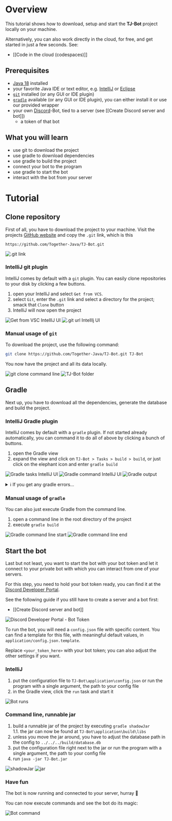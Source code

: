 # Overview

This tutorial shows how to download, setup and start the **TJ-Bot** project locally on your machine.

Alternatively, you can also work directly in the cloud, for free, and get started in just a few seconds. See:
* [[Code in the cloud (codespaces)]]

## Prerequisites
* [Java 18](https://adoptium.net/temurin/releases?version=18) installed
* your favorite Java IDE or text editor, e.g. [IntelliJ](https://www.jetbrains.com/idea/download/) or [Eclipse](https://www.eclipse.org/downloads/)
* [`git`](https://git-scm.com/downloads) installed (or any GUI or IDE plugin)
* [`gradle`](https://gradle.org/releases/) available (or any GUI or IDE plugin), you can either install it or use our provided wrapper
* your own [Discord](https://discord.com/)-Bot, tied to a server (see [[Create Discord server and bot]])
  * a token of that bot

## What you will learn
* use git to download the project
* use gradle to download dependencies
* use gradle to build the project
* connect your bot to the program
* use gradle to start the bot
* interact with the bot from your server

# Tutorial

## Clone repository

First of all, you have to download the project to your machine. Visit the projects [GitHub website](https://github.com/Together-Java/TJ-Bot) and copy the `.git` link, which is this
```
https://github.com/Together-Java/TJ-Bot.git
```
![.git link](https://i.imgur.com/8jGsr06.png)

### IntelliJ git plugin

IntelliJ comes by default with a `git` plugin. You can easily clone repositories to your disk by clicking a few buttons.

1. open your IntelliJ and select `Get from VCS`.
2. select `Git`, enter the `.git` link and select a directory for the project; smack that `Clone` button
3. IntelliJ will now open the project

![Get from VSC IntellIJ UI](https://i.imgur.com/uyqWyGF.png)
![.git url IntellIj UI](https://i.imgur.com/AEG0sqg.png)

### Manual usage of `git`

To download the project, use the following command:
```bash
git clone https://github.com/Together-Java/TJ-Bot.git TJ-Bot
```
You now have the project and all its data locally.

![git clone command line](https://i.imgur.com/EaLmolj.png)
![TJ-Bot folder](https://i.imgur.com/asBubhE.png)

## Gradle

Next up, you have to download all the dependencies, generate the database and build the project.

### IntelliJ Gradle plugin

IntelliJ comes by default with a `gradle` plugin. If not started already automatically, you can command it to do all of above by clicking a bunch of buttons.

1. open the Gradle view
2. expand the view and click on `TJ-Bot > Tasks > build > build`, or just click on the elephant icon and enter `gradle build`

![Gradle tasks IntelliJ UI](https://i.imgur.com/ziFdX9P.png)
![Gradle command IntelliJ UI](https://i.imgur.com/7OuyvMN.png)
![Gradle output](https://i.imgur.com/Q32x2qP.png)

<details>
<summary>ℹ️ If you get any gradle errors...</summary>
Make sure that your project and gradle is setup to use the latest Java version. Sometimes IntelliJ might guess it wrong and mess up, leading to nasty issues.

Therefore, review your **Project Structure** settings and the **Gradle** settings:
![project settings](https://i.imgur.com/2hPB4ga.png)
![gradle settings](https://i.imgur.com/O8FGHK0.png)
</details> 

### Manual usage of `gradle`

You can also just execute Gradle from the command line.

1. open a command line in the root directory of the project
2. execute `gradle build`

![Gradle command line start](https://i.imgur.com/YcVjVxZ.png)
![Gradle command line end](https://i.imgur.com/WGextPN.png)

## Start the bot

Last but not least, you want to start the bot with your bot token and let it connect to your private bot with which you can interact from one of your servers.

For this step, you need to hold your bot token ready, you can find it at the [Discord Developer Portal](https://discord.com/developers/applications).

See the following guide if you still have to create a server and a bot first:
* [[Create Discord server and bot]]

![Discord Developer Portal - Bot Token](https://i.imgur.com/IB5W8vZ.png)

To run the bot, you will need a `config.json` file with specific content. You can find a template for this file, with meaningful default values, in `application/config.json.template`.

Replace `<your_token_here>` with your bot token; you can also adjust the other settings if you want.

### IntelliJ

1. put the configuration file to `TJ-Bot\application\config.json` or run the program with a single argument, the path to your config file
2. in the Gradle view, click the `run` task and start it

![Bot runs](https://i.imgur.com/KdsSsx0.png)

### Command line, runnable jar

1. build a runnable jar of the project by executing `gradle shadowJar`  
  1.1. the jar can now be found at `TJ-Bot\application\build\libs`
2. unless you move the jar around, you have to adjust the database path in the config to `../../../build/database.db`
3. put the configuration file right next to the jar or run the program with a single argument, the path to your config file
4. run `java -jar TJ-Bot.jar`

![shadowJar](https://i.imgur.com/jGMVAv4.png)
![jar](https://i.imgur.com/Xv6HIFG.png)

### Have fun

The bot is now running and connected to your server, hurray 🎉

You can now execute commands and see the bot do its magic:

![Bot command](https://user-images.githubusercontent.com/73871477/194744735-562b70a6-62ff-4675-9f04-e4327b38b2f6.png)
